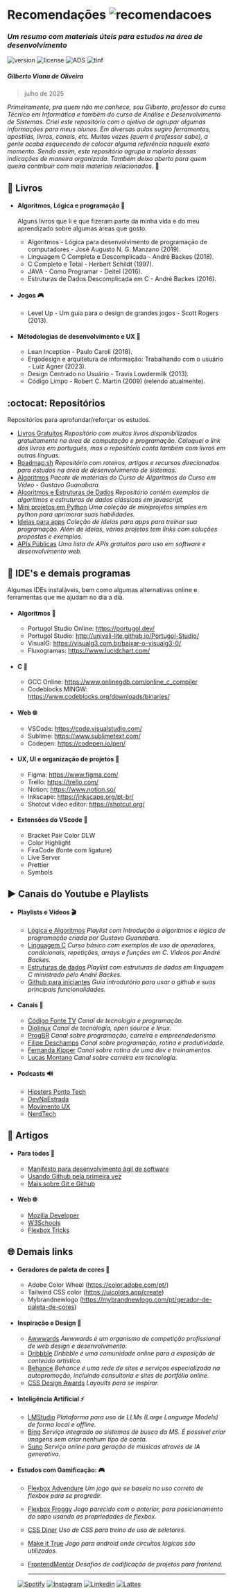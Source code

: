 # Recomendações ![recomendacoes](https://badgen.net/badge/Recomenda%C3%A7%C3%B5es/2025/purple)
### _Um resumo com materiais úteis para estudos na área de desenvolvimento_
 ![version](https://badgen.net/badge/vers%C3%A3o/0.2/yellow) ![license](https://badgen.net/badge/license/MIT/green)   ![ADS](https://badgen.net/badge/icon/ADS?icon=terminal&label) ![tinf](https://badgen.net/badge/icon/TINF?icon=buymeacoffee&label) 
##### Gilberto Viana de Oliveira 
> julho de 2025

_Primeiramente, pra quem não me conhece, sou Gilberto, professor do curso Técnico em Informática e também do curso de Análise e Desenvolvimento de Sistemas._ 
_Criei este repositório com o ojetivo de agrupar algumas informações para meus alunos. Em diversas aulas sugiro ferramentas, apostilas, livros, canais, etc. Muitas vezes (quem é professor sabe), a gente acaba esquecendo de colocar alguma referência naquele exato momento. Sendo assim, este repositório agrupa a maioria dessas indicações de maneira organizada. Também deixo aberto para quem queira contribuir com mais materiais relacionados._ 👊


## :closed_book: Livros 
- #### Algoritmos, Lógica e programação 🚥
  Alguns livros que li e que fizeram parte da minha vida e do meu aprendizado sobre algumas áreas que gosto.
  - Algoritmos - Lógica para desenvolvimento de programação de computadores - José Augusto N. G. Manzano (2019).
  - Linguagem C Completa e Descomplicada - André Backes (2018).
  - C Completo e Total - Herbert Schildt (1997).
  - JAVA - Como Programar - Deitel (2016).
  - Estruturas de Dados Descomplicada em C - André Backes (2016).

- #### Jogos 🎮
  - Level Up - Um guia para o design de grandes jogos - Scott Rogers (2013).
  
- #### Métodologias de desenvolvimento e UX 📌
  - Lean Inception - Paulo Caroli (2018).
  - Ergodesign e arquitetura de informação: Trabalhando com o usuário - Luiz Agner (2023).
  - Design Centrado no Usuário - Travis Lowdermilk (2013).
  - Código Limpo - Robert C. Martin (2009) (relendo atualmente).

## :octocat: Repositórios 
Repositórios para aprofundar/reforçar os estudos.
- [Livros Gratuitos](https://github.com/EbookFoundation/free-programming-books/blob/main/books/free-programming-books-pt_BR.md#c) _Repositório com muitos livros disponibilizados gratuitamente na área de computação e programação. Coloquei o link dos livros em português, mas o repositório conta também com livros em outras línguas._
- [Roadmap.sh](https://github.com/kamranahmedse/developer-roadmap) _Repositório com roteiros, artigos e recursos direcionados para estudos na área de desenvolvimento de sistemas._
- [Algoritmos](https://github.com/cursoemvideo/cursoemvideo-algoritmos) _Pacote de materiais do Curso de Algoritmos do Curso em Vídeo - Gustavo Guanabara._
- [Algoritmos e Estruturas de Dados](https://github.com/trekhleb/javascript-algorithms) _Repositório contém exemplos de algoritmos e estruturas de dados clássicas em javascript._
- [Mini projetos em Python](https://github.com/Python-World/python-mini-projects) _Uma coleção de miniprojetos simples em python para aprimorar suas habilidades._
- [Ideias para apps](https://github.com/florinpop17/app-ideas) _Coleção de ideias para apps para treinar sua programação. Além de ideias, vários projetos tem links com soluções propostas e exemplos._
- [APIs Públicas](https://github.com/public-apis/public-apis) _Uma lista de APIs gratuitas para uso em software e desenvolvimento web._

## :floppy_disk: IDE's e demais programas
Algumas IDEs instaláveis, bem como algumas alternativas online e ferramentas que me ajudam no dia a dia.

- #### Algoritmos 🚥 
   - Portugol Studio Online: https://portugol.dev/   
   - Portugol Studio: http://univali-lite.github.io/Portugol-Studio/
   - VisualG: https://visualg3.com.br/baixar-o-visualg3-0/
   - Fluxogramas: https://www.lucidchart.com/

- #### C 🚀
    - GCC Online:  https://www.onlinegdb.com/online_c_compiler
    - Codeblocks MINGW: https://www.codeblocks.org/downloads/binaries/ 

- #### Web 🌐
    - VSCode: https://code.visualstudio.com/
    - Sublime: https://www.sublimetext.com/
    - Codepen: https://codepen.io/pen/

- #### UX, UI e organização de projetos 📌
    - Figma: https://www.figma.com/ 
    - Trello: https://trello.com/
    - Notion: https://www.notion.so/
    - Inkscape: https://inkscape.org/pt-br/
    - Shotcut video editor: https://shotcut.org/

- #### Extensões do VScode 💠
    - Bracket Pair Color DLW
    - Color Highlight
    - FiraCode (fonte com ligature)
    - Live Server
    - Prettier
    - Symbols
  

## :arrow_forward: Canais do Youtube e Playlists 
- #### Playlists e Vídeos 🎬
   - [Lógica e Algoritmos](https://www.youtube.com/watch?v=8mei6uVttho&list=PLHz_AreHm4dmSj0MHol_aoNYCSGFqvfXV&ab_channel=CursoemV%C3%ADdeo) _Playlist com Introdução a algoritmos e lógica de programação criada por Gustavo Guanabara._
   - [Linguagem C](https://www.youtube.com/watch?v=GiCt0Cwcp-U&list=PL8iN9FQ7_jt4DJbeQqv--jpTy-2gTA3Cp&ab_channel=Programa%C3%A7%C3%A3oDescomplicada) _Curso básico com exemplos de uso de operadores, condicionais, repetições, arrays e funções em C. Vídeos por André Backes._
   - [Estruturas de dados](https://www.youtube.com/watch?v=bryesHll0vY&list=PL8iN9FQ7_jt6H5m4Gm0H89sybzR9yaaka&ab_channel=Programa%C3%A7%C3%A3oDescomplicada) _Playlist com estruturas de dados em linguagem C ministrado pelo André Backes._
   - [Github para iniciantes](https://www.youtube.com/watch?v=xEKo29OWILE&list=PLHz_AreHm4dm7ZULPAmadvNhH6vk9oNZA&ab_channel=CursoemV%C3%ADdeo) _Guia introdutório para usar o github e suas principais funcionalidades._

- #### Canais 🎥
   - [Código Fonte TV](https://www.youtube.com/@codigofontetv) _Canal de tecnologia e programação._
   - [Diolinux](https://www.youtube.com/@Diolinux) _Canal de tecnologia, open source e linux._   
   - [ProgBR](https://www.youtube.com/@Programadorbr) _Canal sobre programação, carreira e empreendedorismo._
   - [Filipe Deschamps](https://www.youtube.com/@FilipeDeschamps) _Canal sobre programação, rotina e produtividade._
   - [Fernanda Kipper](https://www.youtube.com/@kipperdev) _Canal sobre rotina de uma dev e treinamentos._
   - [Lucas Montano](https://www.youtube.com/@LucasMontano) _Canal sobre carreira em tecnologia._

- #### Podcasts 🔊
   - [Hipsters Ponto Tech](https://www.hipsters.tech/)
   - [DevNaEstrada](https://devnaestrada.com.br/) 
   - [Movimento UX](https://movimentoux.com/)
   - [NerdTech](https://jovemnerd.com.br/nerdcast/)
    

## :newspaper: Artigos 
  - #### Para todos 🌇
     - [Manifesto para desenvolvimento ágil de software](https://agilemanifesto.org/iso/ptbr/manifesto.html)
     - [Usando Github pela primeira vez](https://github.com/gvoliveira/introducaogithub)
     - [Mais sobre Git e Github](https://www.alura.com.br/artigos/o-que-e-git-github)

  - #### Web 🌐
     - [Mozilla Developer](https://developer.mozilla.org/pt-BR/)
     - [W3Schools](https://www.w3schools.com/)
     - [Flexbox Tricks](https://css-tricks.com/snippets/css/a-guide-to-flexbox/)

## :globe_with_meridians: Demais links 
  - #### Geradores de paleta de cores 🌈
      - Adobe Color Wheel (https://color.adobe.com/pt/)
      - Tailwind CSS color (https://uicolors.app/create)
      - Mybrandnewlogo (https://mybrandnewlogo.com/pt/gerador-de-paleta-de-cores)

 - #### Inspiração e Design 🌟 
      - [Awwwards](https://www.awwwards.com/) _Awwwards é um organismo de competição profissional de web design e desenvolvimento._
      - [Dribbble](https://dribbble.com/) _Dribbble é uma comunidade online para a exposição de conteúdo artístico._
      - [Behance](https://www.behance.net/) _Behance é uma rede de sites e serviços especializada na autopromoção, incluindo consultoria e sites de portfólio online._
      - [CSS Design Awards](https://www.cssdesignawards.com/) _Layoults para se inspirar._

 - #### Inteligência Artificial ⚡
      - [LMStudio](https://lmstudio.ai/docs) _Plataforma para uso de LLMs (Large Language Models) de forma local e offline._
      - [Bing](https://bing.com/chat) _Serviço integrado ao sistemas de busca da MS. É possível criar imagens sem criar nenhum tipo de conta._
      - [Suno](https://suno.com/create) _Serviço online para geração de músicas através de IA generativa._

 - #### Estudos com Gamificação: 🎮
      - [Flexbox Advendure](https://codingfantasy.com/games/flexboxadventure) _Um jogo que se baseia no uso correto de flexbox para se progredir._
      - [Flexbox Froggy](https://flexboxfroggy.com/) _Jogo parecido com o anterior, para posicionamento do sapo usando as propriedades de flexbox._
      - [CSS Diner](https://flukeout.github.io/) _Uso de CSS para treino de uso de seletores._
      - [Make it True](https://play.google.com/store/apps/details?id=com.ViacheslavRud.Circuit&hl=pt_BR&gl=US) _Jogo para android onde circuitos lógicos são utilizados._
      - [FrontendMentor](https://www.frontendmentor.io/challenges) _Desafios de codificação de projetos para frontend._

        ____________________
   [![Spotify](https://img.shields.io/badge/Spotify-1ED760?&style=for-the-badge&logo=spotify&logoColor=white)](https://open.spotify.com/playlist/4wVPOIw1D3ctRF3PvN0740?si=553c433e0fff4f21)
   [![Instagram](https://img.shields.io/badge/Instagram-E4405F?style=for-the-badge&logo=instagram&logoColor=white)](https://www.instagram.com/gilbertovoliveira/)
   [![Linkedin](https://img.shields.io/badge/LinkedIn-0077B5?style=for-the-badge&logo=linkedin&logoColor=white)](https://www.linkedin.com/in/gilbertovoliveira/)
    [![Lattes](https://img.shields.io/badge/Lattes-2305cd?style=for-the-badge&logo=linkedin&logoColor=white)](http://lattes.cnpq.br/7059390537752738)

